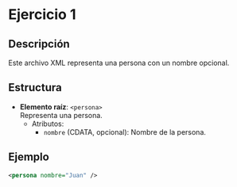 # Ejercicio 1

## Descripción
Este archivo XML representa una persona con un nombre opcional.

## Estructura
- **Elemento raíz**: `<persona>`  
  Representa una persona.  
  - Atributos:
    - `nombre` (CDATA, opcional): Nombre de la persona.

## Ejemplo
```xml
<persona nombre="Juan" />
```
